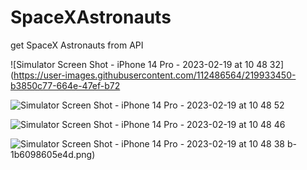 # SpaceXAstronauts
get SpaceX Astronauts from API

![Simulator Screen Shot - iPhone 14 Pro - 2023-02-19 at 10 48 32](https://user-images.githubusercontent.com/112486564/219933450-b3850c77-664e-47ef-b72

![Simulator Screen Shot - iPhone 14 Pro - 2023-02-19 at 10 48 52](https://user-images.githubusercontent.com/112486564/219933452-ed66e9c4-adbe-4bd5-8aa7-4e6d95828697.png)

![Simulator Screen Shot - iPhone 14 Pro - 2023-02-19 at 10 48 46](https://user-images.githubusercontent.com/112486564/219933453-d9c4f863-0cab-460d-bc5c-0a2deee08971.png)

![Simulator Screen Shot - iPhone 14 Pro - 2023-02-19 at 10 48 38](https://user-images.githubusercontent.com/112486564/219933455-66fe13a2-00d5-4853-99d3-21744a397215.png)
b-1b6098605e4d.png)
